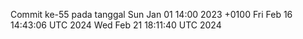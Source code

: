 Commit ke-55 pada tanggal Sun Jan 01 14:00 2023 +0100
Fri Feb 16 14:43:06 UTC 2024
Wed Feb 21 18:11:40 UTC 2024
